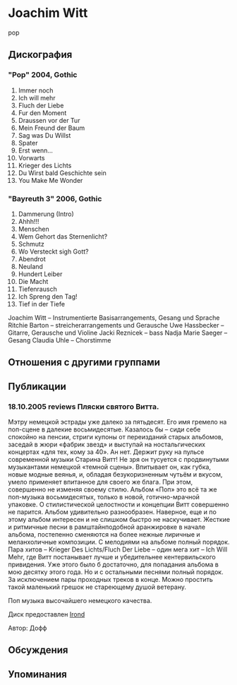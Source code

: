 # Joachim Witt

pop

## Дискография

### "Pop" 2004, Gothic

01. Immer noch
02. Ich will mehr
03. Fluch der Liebe
04. Fur den Moment
05. Draussen vor der Tur
06. Mein Freund der Baum
07. Sag was Du Willst
08. Spater
09. Erst wenn...
10. Vorwarts
11. Krieger des Lichts
12. Du Wirst bald Geschichte sein
13. You Make Me Wonder

### "Bayreuth 3" 2006, Gothic

01. Dammerung (Intro)
02. Ahhh!!!
03. Menschen
04. Wem Gehort das Sternenlicht?
05. Schmutz
06. Wo Versteckt sigh Gott?
07. Abendrot
08. Neuland
09. Hundert Leiber
10. Die Macht
11. Tiefenrausch
12. Ich Spreng den Tag!
13. Tief in der Tiefe

Joachim Witt – Instrumentierte Basisarrangements,
Gesang und Sprache
Ritchie Barton – streicherarrangements und
Gerausche
Uwe Hassbecker – Gitarre, Gerausche und Violine
Jacki Reznicek – bass
Nadja Marie Saeger – Gesang
Claudia Uhle – Chorstimme


## Отношения с другими группами


## Публикации

### 18.10.2005 reviews Пляски святого Витта.

<P>Мэтру немецкой эстрады уже далеко за пятьдесят. Его имя гремело на поп-сцене в далекие восьмидесятые. Казалось бы – сиди себе спокойно на пенсии, стриги купоны от переизданий старых альбомов, заседай в жюри «фабрик звезд» и выступай на ностальгических концертах «для тех, кому за 40». Ан нет. Держит руку на пульсе современной музыки Старина Витт! Не зря он тусуется с продвинутыми музыкантами немецкой «темной сцены». Впитывает он, как губка, новые модные веянья, и, обладая безукоризненным чутьём и вкусом, умело применяет впитанное для своего же блага. При этом, совершенно не изменяя своему стилю. Альбом «Поп» это всё та же поп-музыка восьмидесятых, только в новой, готично-мрачной упаковке. О стилистической целостности и концепции Витт совершенно не парится. Альбом удивительно разнообразен. Наверное, еще и по этому альбом интересен и не слишком быстро не наскучивает. Жесткие и ритмичные песни в рамштайнподобной аранжировке в начале альбома, постепенно сменяются на более нежные лиричные и меланхоличные композиции. С мелодиями на альбоме полный порядок. Пара хитов – Krieger Des Lichts/Fluch Der Liebe – один мега хит – Ich Will Mehr, где Витт постанывает лучше и убедительнее кентервильского привидения. Уже этого было б достаточно, для попадания альбома в мою десятку этого года. Но и с остальными песнями полный порядок. За исключением пары проходных треков в конце. Можно простить такой маленький грешок не стареющему душой ветерану. </P>
<P>Поп музыка высочайшего немецкого качества. </P>
<P>Диск предоставлен <A href="http://www.irond.ru/">Irond</A></P>
Автор: Дофф


## Обсуждения


## Упоминания

